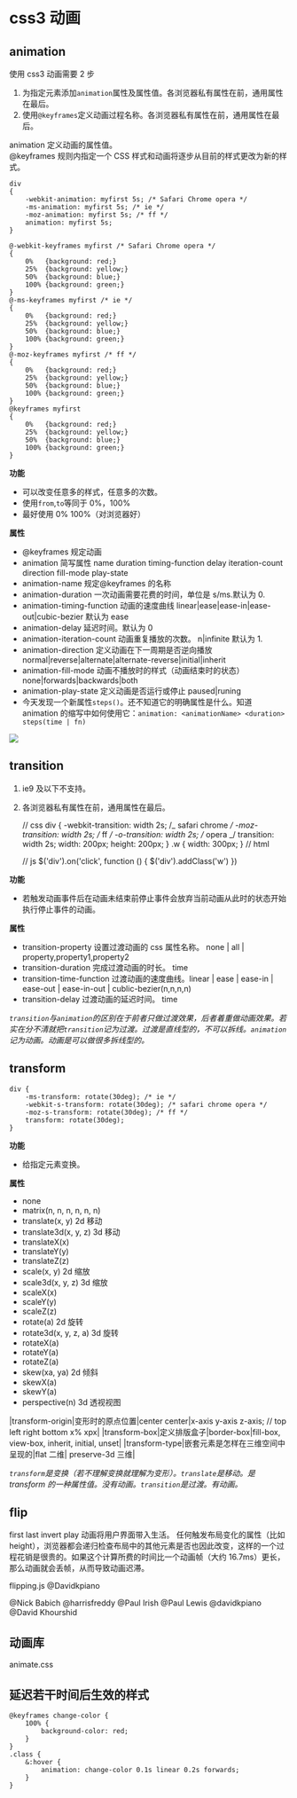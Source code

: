 # css3 动画

## animation

使用 css3 动画需要 2 步

1. 为指定元素添加`animation`属性及属性值。各浏览器私有属性在前，通用属性在最后。
2. 使用`@keyframes`定义动画过程名称。各浏览器私有属性在前，通用属性在最后。

animation 定义动画的属性值。  
@keyframes 规则内指定一个 CSS 样式和动画将逐步从目前的样式更改为新的样式。

    div
    {
        -webkit-animation: myfirst 5s; /* Safari Chrome opera */
        -ms-animation: myfirst 5s; /* ie */
        -moz-animation: myfirst 5s; /* ff */
        animation: myfirst 5s;
    }

    @-webkit-keyframes myfirst /* Safari Chrome opera */
    {
        0%   {background: red;}
        25%  {background: yellow;}
        50%  {background: blue;}
        100% {background: green;}
    }
    @-ms-keyframes myfirst /* ie */
    {
        0%   {background: red;}
        25%  {background: yellow;}
        50%  {background: blue;}
        100% {background: green;}
    }
    @-moz-keyframes myfirst /* ff */
    {
        0%   {background: red;}
        25%  {background: yellow;}
        50%  {background: blue;}
        100% {background: green;}
    }
    @keyframes myfirst
    {
        0%   {background: red;}
        25%  {background: yellow;}
        50%  {background: blue;}
        100% {background: green;}
    }

**功能**

- 可以改变任意多的样式，任意多的次数。
- 使用`from`,`to`等同于 0%，100%
- 最好使用 0% 100%（对浏览器好）

**属性**

- @keyframes 规定动画
- animation 简写属性 name duration timing-function delay iteration-count direction fill-mode play-state
- animation-name 规定@keyframes 的名称
- animation-duration 一次动画需要花费的时间，单位是 s/ms.默认为 0.
- animation-timing-function 动画的速度曲线 linear|ease|ease-in|ease-out|cubic-bezier 默认为 ease
- animation-delay 延迟时间。默认为 0
- animation-iteration-count 动画重复播放的次数。 n|infinite 默认为 1.
- animation-direction 定义动画在下一周期是否逆向播放 normal|reverse|alternate|alternate-reverse|initial|inherit
- animation-fill-mode 动画不播放时的样式（动画结束时的状态） none|forwards|backwards|both
- animation-play-state 定义动画是否运行或停止 paused|runing
- 今天发现一个新属性`steps()`。还不知道它的明确属性是什么。知道 animation 的缩写中如何使用它：`animation: <animationName> <duration> steps(time | fn)`

![](./image/animation.png)

## transition

1. ie9 及以下不支持。
2. 各浏览器私有属性在前，通用属性在最后。

   // css
   div {
   -webkit-transition: width 2s; /_ safari chrome _/
   -moz-transition: width 2s; /_ ff _/
   -o-transition: width 2s; /_ opera _/
   transition: width 2s;
   width: 200px;
   height: 200px;
   }
   .w {
   width: 300px;
   }
   // html
   <div></div>
   // js
   $('div').on('click', function () {
   	$('div').addClass('w')
   })

**功能**

- 若触发动画事件后在动画未结束前停止事件会放弃当前动画从此时的状态开始执行停止事件的动画。

**属性**

- transition-property 设置过渡动画的 css 属性名称。 none | all | property,property1,property2
- transition-duration 完成过渡动画的时长。 time
- transition-time-function 过渡动画的速度曲线。linear | ease | ease-in | ease-out | ease-in-out | cublic-bezier(n,n,n,n)
- transition-delay 过渡动画的延迟时间。 time

_`transition`与`animation`的区别在于前者只做过渡效果，后者着重做动画效果。若实在分不清就把`transition`记为过渡。过渡是直线型的，不可以拆线。`animation`记为动画。动画是可以做很多拆线型的。_

## transform

    div {
    	-ms-transform: rotate(30deg); /* ie */
    	-webkit-s-transform: rotate(30deg); /* safari chrome opera */
    	-moz-s-transform: rotate(30deg); /* ff */
    	transform: rotate(30deg);
    }

**功能**

- 给指定元素变换。

**属性**

- none
- matrix(n, n, n, n, n, n)
- translate(x, y) 2d 移动
- translate3d(x, y, z) 3d 移动
- translateX(x)
- translateY(y)
- translateZ(z)
- scale(x, y) 2d 缩放
- scale3d(x, y, z) 3d 缩放
- scaleX(x)
- scaleY(y)
- scaleZ(z)
- rotate(a) 2d 旋转
- rotate3d(x, y, z, a) 3d 旋转
- rotateX(a)
- rotateY(a)
- rotateZ(a)
- skew(xa, ya) 2d 倾斜
- skewX(a)
- skewY(a)
- perspective(n) 3d 透视视图

|transform-origin|变形时的原点位置|center center|x-axis y-axis z-axis; // top left right bottom x% xpx|
|transform-box|定义排版盒子|border-box|fill-box, view-box, inherit, initial, unset|
|transform-type|嵌套元素是怎样在三维空间中呈现的|flat 二维| preserve-3d 三维|

_`transform`是变换（若不理解变换就理解为变形）。`translate`是移动。是 transform 的一种属性值。没有动画。`transition`是过渡。有动画。_

## flip

first last invert play
动画将用户界面带入生活。
任何触发布局变化的属性（比如 height），浏览器都会递归检查布局中的其他元素是否也因此改变，这样的一个过程花销是很贵的。如果这个计算所费的时间比一个动画帧（大约 16.7ms）更长，那么动画就会丢帧，从而导致动画迟滞。

flipping.js @Davidkpiano

@Nick Babich
@harrisfreddy
@Paul Irish
@Paul Lewis
@davidkpiano
@David Khourshid

## 动画库

animate.css

## 延迟若干时间后生效的样式

```
@keyframes change-color {
    100% {
        background-color: red;
    }
}
.class {
    &:hover {
        animation: change-color 0.1s linear 0.2s forwards;
    }
}
```
